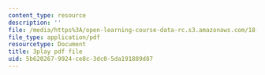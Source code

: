 ```yaml
---
content_type: resource
description: ''
file: /media/https%3A/open-learning-course-data-rc.s3.amazonaws.com/18-01sc-single-variable-calculus-fall-2010/5b6202679924ce8c3dc05da191889d87_BSAA0akmPEU.pdf
file_type: application/pdf
resourcetype: Document
title: 3play pdf file
uid: 5b620267-9924-ce8c-3dc0-5da191889d87
---
```

